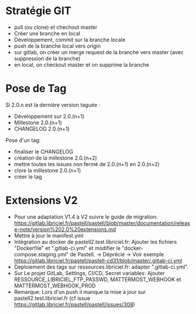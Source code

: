 # Stratégie GIT 

- pull (ou clone) et chechout master
- Créer une branche en local 
- Développement, commit sur la branche locale 
- push de la branche local vers origin 
- sur gitlab, on créer un merge request de la branche vers master (avec suppression de la branche)
- en local, on checkout master et on supprime la branche

# Pose de Tag

Si 2.0.n est la dernière version taguée : 

- Développement sur 2.0.(n+1)
- Millestone 2.0.(n+1)
- CHANGELOG 2.0.(n+1)

Pose d'un tag: 

- finaliser le CHANGELOG
- création de la millestone 2.0.(n+2)
- mettre toutes les issues non fermé de 2.0.(n+1) en 2.0.(n+2)
- clore la millestone 2.0.(n+1)
- créer le tag

# Extensions V2

- Pour une adaptation V1.4 à V2 suivre le guide de migration: https://gitlab.libriciel.fr/pastell/pastell/blob/master/documentation/release-note/version%202.0%20extensions.md
- Mettre à jour le manifest.yml
- Intégration au docker de pastell2.test.libriciel.fr: Ajouter les fichiers "Dockerfile" et ".gitlab-ci.yml" et modifier le "docker-compose.staging.yml" de Pastell. -> Déprécié -> Voir exemple https://gitlab.libriciel.fr/pastell/pastell-cd31/blob/master/.gitlab-ci.yml
- Deploiement des tags sur ressources.libriciel.fr: adapter ".gitlab-ci.yml".
- Sur Le projet GitLab, Settings, CI/CD, Secret variables: Ajouter RESSOURCE_LIBRICIEL_FTP_PASSWD, MATTERMOST_WEBHOOK et MATTERMOST_WEBHOOK_PROD
- Remarque: Lors d'un push il manque la mise à jour sur pastell2.test.libriciel.fr (cf issue https://gitlab.libriciel.fr/pastell/pastell/issues/308)




